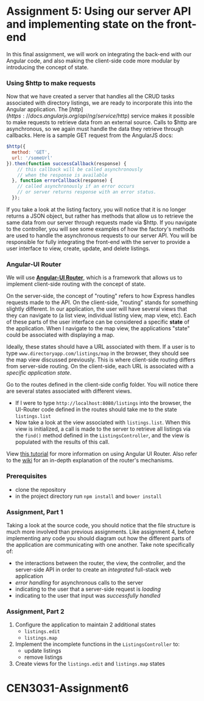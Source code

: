 # Assignment 5: Using our server API and implementing state on the front-end
In this final assignment, we will work on integrating the back-end with our Angular code, and also making the client-side code more modular by introducing the concept of state.

### Using $http to make requests
Now that we have created a server that handles all the CRUD tasks associated with directory listings, we are ready to incorporate this into the Angular application. The [$http](https://docs.angularjs.org/api/ng/service/$http) service makes it possible to make requests to retrieve data from an external source. Calls to $http are asynchronous, so we again must handle the data they retrieve through callbacks. Here is a sample GET request from the AngularJS docs:

```javascript
$http({
  method: 'GET',
  url: '/someUrl'
}).then(function successCallback(response) {
    // this callback will be called asynchronously
    // when the response is available
  }, function errorCallback(response) {
    // called asynchronously if an error occurs
    // or server returns response with an error status.
  });
```

If you take a look at the listing factory, you will notice that it is no longer returns a JSON object, but rather has methods that allow us to retrieve the same data from our server through requests made via $http. If you navigate to the controller, you will see some examples of how the factory's methods are used to handle the asynchronous requests to our server API. You will be responsible for fully integrating the front-end with the server to provide a user interface to view, create, update, and delete listings.

### Angular-UI Router
We will use [**Angular-UI Router**](https://github.com/angular-ui/ui-router/wiki), which is a framework that allows us to implement client-side routing with the concept of state.

On the server-side, the concept of "routing" refers to how Express handles requests made to the API. On the client-side, "routing" stands for something slightly different. In our application, the user will have several views that they can navigate to (a list view, individual listing view, map view, etc). Each of these parts of the user interface can be considered a specific **state** of the application. When I navigate to the map view, the applications "state" could be associated with displaying a map.

Ideally, these states should have a URL associated with them. If a user is to type `www.directoryapp.com/listings/map` in the browser, they should see the map view discussed previously. This is where client-side routing differs from server-side routing. On the client-side, each URL is associated with a *specific application state*.

Go to the routes defined in the client-side config folder. You will notice there are several states associated with different views.
- If I were to type `http://localhost:8080/listings` into the browser, the UI-Router code defined in the routes should take me to the state `listings.list`
- Now take a look at the view associated with `listings.list`. When this view is initialized, a call is made to the server to retrieve all listings via the `find()` method defined in the `ListingsController`, and the view is populated with the results of this call.

View [this tutorial](https://scotch.io/tutorials/angular-routing-using-ui-router) for more information on using Angular UI Router. Also refer to the [wiki](https://github.com/angular-ui/ui-router/wiki) for an in-depth explanation of the router's mechanisms.

### Prerequisites
- clone the repository
- in the project directory run `npm install` and `bower install`

### Assignment, Part 1
Taking a look at the source code, you should notice that the file structure is much more involved than previous assignments. Like assignment 4, before implementing any code you should diagram out how the different parts of the application are communicating with one another.
Take note specifically of:
   - the interactions between the router, the view, the controller, and the server-side API in order to create an *integrated* full-stack web application
   - *error handling* for asynchronous calls to the server
   - indicating to the user that a server-side request is *loading*
   - indicating to the user that input was *successfully handled*


### Assignment, Part 2
1. Configure the application to maintain 2 additional states
    - `listings.edit`
    - `listings.map`
2. Implement the incomplete functions in the `ListingsController` to:
    - update listings
    - remove listings
3. Create views for the `listings.edit` and `listings.map` states
# CEN3031-Assignment6
